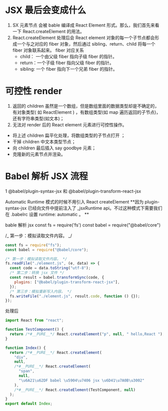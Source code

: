 # JSX 最后会变成什么

1.  SX 元素节点 会被 bable 编译成 React Element 形式。那么，我们首先来看一下 React.createElement 的用法。
2.  React.createElement 处理后会 React element 对象的每一个子节点都会形成一个与之对应的 fiber 对象，然后通过 sibling、return、child 将每一个 fiber 对象联系起来。
    fiber 对应关系
    - child： 一个由父级 fiber 指向子级 fiber 的指针。
    - return：一个子级 fiber 指向父级 fiber 的指针。
    - sibling: 一个 fiber 指向下一个兄弟 fiber 的指针。

# 可控性 render

1. 返回的 children 虽然是一个数组，但是数组里面的数据类型却是不确定的，有对象类型( 如 ReactElement ) ，有数组类型(如 map 遍历返回的子节点)，还有字符串类型(如文本)；
2. 无法对 render 后的 React element 元素进行可控性操作。

- 将上述 children 扁平化处理，将数组类型的子节点打开 ；
- 干掉 children 中文本类型节点；
- 向 children 最后插入 say goodbye 元素；
- 克隆新的元素节点并渲染。

# Babel 解析 JSX 流程

1 @babel/plugin-syntax-jsx 和 @babel/plugin-transform-react-jsx

Automatic Runtime 模式的时候不用引入 React createElement
**因为 plugin-syntax-jsx 已经向文件中提前注入了 \_jsxRuntime api。不过这种模式下需要我们在 .babelrc 设置 runtime: automatic 。 **

bable 解析 jsx
const fs = require('fs')
const babel = require("@babel/core")

/_ 第一步：模拟读取文件内容。 _/

```js
const fs = require("fs");
const babel = require("@babel/core");

/* 第一步：模拟读取文件内容。 */
fs.readFile("./element.js", (e, data) => {
  const code = data.toString("utf-8");
  /* 第二步：转换 jsx 文件 */
  const result = babel.transformSync(code, {
    plugins: ["@babel/plugin-transform-react-jsx"],
  });
  /* 第三步：模拟重新写入内容。 */
  fs.writeFile("./element.js", result.code, function () {});
});
```

处理后

```js
import React from "react";

function TestComponent() {
  return /*#__PURE__*/ React.createElement("p", null, " hello,React ");
}

function Index() {
  return /*#__PURE__*/ React.createElement(
    "div",
    null,
    /*#__PURE__*/ React.createElement(
      "span",
      null,
      "\u6A21\u62DF babel \u5904\u7406 jsx \u6D41\u7A0B\u3002"
    ),
    /*#__PURE__*/ React.createElement(TestComponent, null)
  );
}
export default Index;
```
